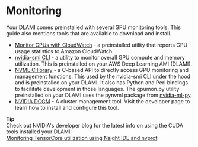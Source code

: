 # Monitoring<a name="tutorial-gpu-monitoring"></a>

Your DLAMI comes preinstalled with several GPU monitoring tools\. This guide also mentions tools that are available to download and install\.
+ [Monitor GPUs with CloudWatch](tutorial-gpu-monitoring-gpumon.md) \- a preinstalled utility that reports GPU usage statistics to Amazon CloudWatch\.
+ [nvidia\-smi CLI](https://developer.nvidia.com/nvidia-system-management-interface) \- a utility to monitor overall GPU compute and memory utilization\. This is preinstalled on your AWS Deep Learning AMI \(DLAMI\)\.
+ [NVML C library](https://developer.nvidia.com/nvidia-management-library-nvml) \- a C\-based API to directly access GPU monitoring and management functions\. This used by the nvidia\-smi CLI under the hood and is preinstalled on your DLAMI\. It also has Python and Perl bindings to facilitate development in those languages\. The gpumon\.py utility preinstalled on your DLAMI uses the pynvml package from [nvidia\-ml\-py](https://pypi.org/project/nvidia-ml-py/)\.
+ [NVIDIA DCGM](https://developer.nvidia.com/data-center-gpu-manager-dcgm) \- A cluster management tool\. Visit the developer page to learn how to install and configure this tool\.

**Tip**  
Check out NVIDIA's developer blog for the latest info on using the CUDA tools installed your DLAMI:  
[Monitoring TensorCore utilization using Nsight IDE and nvprof](https://devblogs.nvidia.com/using-nsight-compute-nvprof-mixed-precision-deep-learning-models/)\.